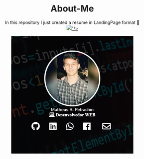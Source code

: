 <h1 align="center">About-Me</h1>

<p align="center">
  In this repository I just created a resume in LandingPage format 🚀<br/>
  <a href="https://matheuspetrachin.github.io/About-Me/" target="_blank" alt="About-Me"><img src="<img src="https://img.shields.io/static/v1?label=About-Me&message=Currículo Virtual&color=7159c1&style=for-the-badge&logo=ghost"/>"/></a><br/><br/>
  <a href="https://matheuspetrachin.github.io/About-Me/"><img src="img/about-me.png"></a>
</p>
